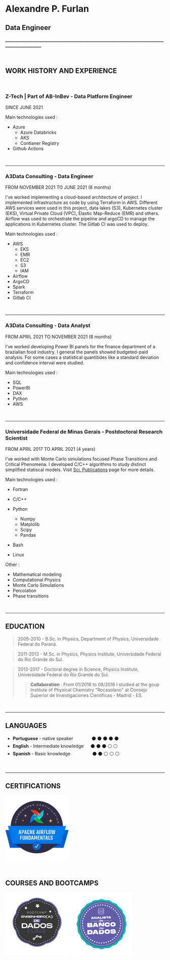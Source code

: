 # **Alexandre P. Furlan**

## Data Engineer
**____________________________________________________________________________________________**

&nbsp;
&nbsp;
&nbsp;


## WORK HISTORY AND EXPERIENCE

&nbsp;
&nbsp;

### **Z-Tech | Part of AB-InBev** - Data Platform Engineer 

SINCE JUNE 2021

Main technologies used : 

- Azure 
    - Azure Databricks
    - AKS
    - Contianer Registry
- Github Actions


&nbsp;
&nbsp;

---


### **A3Data Consulting** - Data Engineer

FROM NOVEMBER 2021 TO JUNE 2021 (8 months)

I've worked implementing a cloud-based architecture of project. I implemented 
infrastructure as code by using Terraform in AWS. Different AWS services were 
used in this project, data lakes (S3), Kubernetes cluster (EKS), Virtual Private 
Cloud (VPC), Elastic Map-Reduce (EMR) and others. Airflow was used to orchestrate 
the pipeline and argoCD to manage the applications in Kubernetes cluster. The Gitlab 
CI was used to deploy.  

Main technologies used : 

- AWS 
    - EKS
    - EMR
    - EC2
    - S3
    - IAM
- Airflow
- ArgoCD
- Spark
- Terraform
- Gitlab CI


&nbsp;
&nbsp;

---

### **A3Data Consulting** - Data Analyst 

FROM APRIL 2021 TO NOVEMBER 2021 (8 months)

I've worked developing Power BI panels for the finance department of 
a brazialian food industry. I general the panels showed budgeted-paid 
analysis. For some cases a statistical quantitides like a standard
deviation and confidence interval were studied. 

Main technologies used : 
    
- SQL
- PowerBI
- DAX
- Python
- AWS


&nbsp;
&nbsp;

---

### **Universidade Federal de Minas Gerais** - Postdoctoral Research Scientist 

FROM APRIL 2017 TO APRIL 2021 (4 years)

I've worked with Monte Carlo simulations focused Phase Transitions and Critical 
Phenomena. I developed C/C++ algorithms to study distinct simplified statiscal
models. Visit [Sci. Publications](./phy-pub-page.md) page for more details.

Main technologies used : 
    
- Fortran 
- C/C++
- Python 
    - Numpy 
    - Matplolib 
    - Scipy  
    - Pandas 

- Bash 
- Linux

Other : 

- Mathematical modeling
- Computational Physics
- Monte Carlo Simulations
- Percolation
- Phase transitions 

 

&nbsp;
&nbsp;
&nbsp;

---

## EDUCATION

> 2005-2010 - B.Sc. in Physics, Department of Physics, Universidade Federal do Paraná. 

> 2011-2013 - M.Sc. in Physics, Physics Institute, Universidade Federal do Rio Grande do Sul. 

> 2013-2017 - Doctoral degree in Science, Physics Institute, Universidade Federal do Rio Grande do Sul. 
>> **Collaboration** : From 01/2016 to 08/2016 I studied at the goup Institute of Physical Chemistry 
"Rocasolano" at Consejo Superior de Investigaciones 
Científicas - Madrid - ES.

&nbsp;
&nbsp;
&nbsp;

---

## LANGUAGES

- **Portuguese** - native speaker &ensp; &ensp; &ensp; &ensp; &ensp; :black_circle: :black_circle: :black_circle: :black_circle: :black_circle:
- **English** - Intermediate knowledge &ensp;&ensp; :black_circle: :black_circle: :black_circle: :white_circle: :white_circle:
- **Spanish** - Basic knowledge &ensp; &ensp; &ensp; &ensp; &ensp; &ensp; :black_circle: :black_circle: :white_circle: :white_circle: :white_circle:

&nbsp;
&nbsp;
&nbsp;

---

## CERTIFICATIONS 

<img src="./img_badges/fundamentals_badge.png" width="200" height="200" />

&nbsp;
&nbsp;

## COURSES AND BOOTCAMPS
<img src="./img_badges/xpe_edc_badge.svg" width="200" height="200" />
<img src="./img_badges/xpe_abd_badge.svg" width="200" height="200" />
